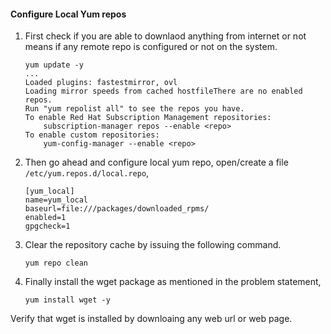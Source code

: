####  Configure Local Yum repos 

1. First check if you are able to downlaod anything from internet or not means if any remote repo is configured or not on the system.

    ```
    yum update -y
    ...
    Loaded plugins: fastestmirror, ovl
    Loading mirror speeds from cached hostfileThere are no enabled repos.
    Run "yum repolist all" to see the repos you have.
    To enable Red Hat Subscription Management repositories:
        subscription-manager repos --enable <repo>
    To enable custom repositories:
        yum-config-manager --enable <repo>
    ```

2. Then go ahead and configure local yum repo, open/create a file `/etc/yum.repos.d/local.repo`,

    ```
    [yum_local]
    name=yum_local
    baseurl=file:///packages/downloaded_rpms/
    enabled=1
    gpgcheck=1
    ```

3. Clear the repository cache by issuing the following command.

    ```
    yum repo clean
    ```

4. Finally install the wget package as mentioned in the problem statement,

    ```
    yum install wget -y
    ```

Verify that wget is installed by downloaing any web url or web page.

